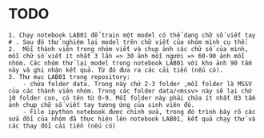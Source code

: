 # TODO
	1. Chạy notebook LAB01 để train một model có thể dạng chữ số viết tay # . Sau đó thử nghiệm lại model trên chữ viết của nhóm mình cụ thể:
	2.  Mỗi thành viên trong nhóm viết và chụp ảnh các chữ số của mình, mỗi chữ số viết ít nhất 3 lần => 30 ảnh mỗi người => 60-90 ảnh mỗi nhóm. Các nhóm thử lại model trong notebook LAB01 với kho ảnh 90 tấm này và ghi nhận kết quả. Từ đó đưa ra các cải tiến (nếu có).
	3. Thư mục LAB01 trong repository: 
		- chứa folder data. Trong này chứ 2-3 folder ,mỗi folder là MSSV của các thành viên nhóm. Trong các folder data/<mssv> này sẽ lại chứ 10 folder con, có tên từ 0-9. Mỗi folder này phải chứa ít nhất 03 tấm ảnh chụp chữ số viết tay tương ứng của sinh viên đó.
		- File ipython notebook được chỉnh sửa, trong đó trình bày rõ các sửa đổi của nhóm đã thực hiện lên notebook LAB01, kết quả chạy thử và các thay đổi cải tiến (nếu có)


